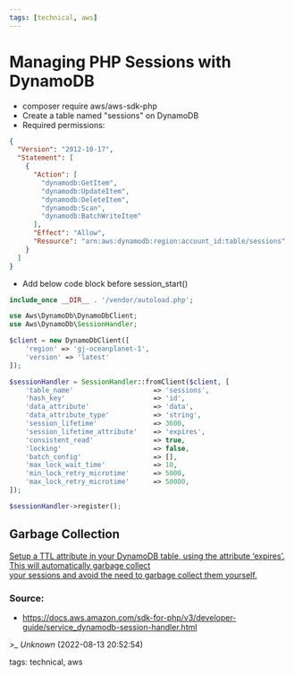 ```yaml
---
tags: [technical, aws]
---
```


# Managing PHP Sessions with DynamoDB

- composer require aws/aws-sdk-php
- Create a table named "sessions" on DynamoDB
- Required permissions:

```json  
{  
  "Version": "2012-10-17",  
  "Statement": [  
    {  
      "Action": [  
        "dynamodb:GetItem",  
        "dynamodb:UpdateItem",  
        "dynamodb:DeleteItem",  
        "dynamodb:Scan",  
        "dynamodb:BatchWriteItem"  
      ],  
      "Effect": "Allow",  
      "Resource": "arn:aws:dynamodb:region:account_id:table/sessions"  
    }  
  ]  
}  
```

- Add below code block before session_start()

```php  
include_once __DIR__ . '/vendor/autoload.php';

use Aws\DynamoDb\DynamoDbClient;  
use Aws\DynamoDb\SessionHandler;

$client = new DynamoDbClient([  
    'region' => 'gj-oceanplanet-1',  
    'version' => 'latest'  
]);

$sessionHandler = SessionHandler::fromClient($client, [  
    'table_name'                    => 'sessions',  
    'hash_key'                      => 'id',  
    'data_attribute'                => 'data',  
    'data_attribute_type'           => 'string',  
    'session_lifetime'              => 3600,  
    'session_lifetime_attribute'    => 'expires',  
    'consistent_read'               => true,  
    'locking'                       => false,  
    'batch_config'                  => [],  
    'max_lock_wait_time'            => 10,  
    'min_lock_retry_microtime'      => 5000,  
    'max_lock_retry_microtime'      => 50000,  
]);

$sessionHandler->register();  
```

## Garbage Collection

[Setup a TTL attribute in your DynamoDB table, using the attribute ‘expires’. This will automatically garbage collect  
your sessions and avoid the need to garbage collect them yourself.](https://docs.aws.amazon.com/sdk-for-php/v3/developer-guide/service_dynamodb-session-handler.html#:~:text=Setup%20a%20TTL%20attribute%20in%20your%20DynamoDB%20table%2C%20using%20the%20attribute%20%E2%80%98expires%E2%80%99.%20This%20will%20automatically%20garbage%20collect%20your%20sessions%20and%20avoid%20the%20need%20to%20garbage%20collect%20them%20yourself)

### Source:

- https://docs.aws.amazon.com/sdk-for-php/v3/developer-guide/service_dynamodb-session-handler.html

*>_ Unknown* (2022-08-13 20:52:54)

tags: technical, aws


